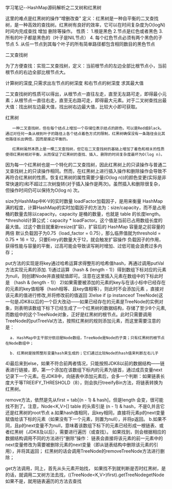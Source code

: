 学习笔记--HashMap源码解析之二叉树和红黑树

这里的难点是红黑树的操作“增删改查"
定义：红黑树是一种自平衡的二叉查找树，是一种高效的查找树。红黑树有良好的效率，它可以在时间复杂度为O(logN)时间内完成查找 增加 删除等操作。
性质：
1.根是黑色
2.节点是红色或者黑色
3.所有的叶子都是黑色的（叶子是NIL节点）
4. 每个红色节点必须有两个黑色的子节点
5. 从任一节点到其每个叶子的所有简单路径都包含相同数目的黑色节点

二叉查找树

为了方便查找：实现二叉查找树，定义：当前根节点的左边全部比根节点小，当前根节点的右边全部比根节点大。

计算树的深度,只需求出左节点的树深度 和右节点的树深度  求其最大值

二叉查找树的性质可以得出，从根节点一直往左走，直至无左路可走，即得最小元素；从根节点一直往右走，直至无右路可走，即得最大元素。对于二叉树查找出最大值：找出树左边最大值，找出树右边最大值，比较大小即可获取。

红黑树

       一种二叉查找树，但在每个结点上增加一个存储位表示结点的颜色，可以是Red或Black。 通过对任何一条从根到叶子的路径上各个结点着色方式的限制，红黑树确保没有一条路径会比其他路径长出俩倍，因而是接近平衡的。

       红黑树虽然本质上是一棵二叉查找树，但它在二叉查找树的基础上增加了着色和相关的性质使得红黑树相对平衡，从而保证了红黑树的查找、插入、删除的时间复杂度最坏为O(log n)。

 因为每一个红黑树也是一个特化的二叉查找树，因此红黑树上的只读操作与普通二叉查找树上的只读操作相同。然而，在红黑树上进行插入操作和删除操作会导致不再符合红黑树的性质。恢复红黑树的属性需要少量(O(log n))的颜色变更(实际是非常快速的)和不超过三次树旋转(对于插入操作是两次)。虽然插入和删除很复杂，但操作时间仍可以保持为O(log n) 次。

size为HashMap中K-V的实时数量
loadFactor加载因子，是用来衡量 HashMap 满的程度，计算HashMap的实时加载因子的方法为：size/capacity，而不是占用桶的数量去除以capacity。capacity 是桶的数量，也就是 table 的长度length。
*threshold计算公式：capacity * loadFactor。这个值是当前已占用数组长度的最大值。过这个数目就重新resize(扩容)，扩容后的 HashMap 容量是之前容量的两倍
默认负载因子为0.75（load_factor = 0.75），那么临界值就为threshold = 0.75 * 16 = 12，只要Entry的数量大于12，就会触发扩容操作
负载因子的作用，获得性能与容量的平衡，过高可能会导致读写耗时增加、过低可能会浪费过多内存；

put方法的实现是将key通过哈希运算求得整形的哈希值hash，再通过调用putVal方法实现元素的添加.
1)通过运算（hash & (length - 1)）得到数组下标对应的元素为null，则创建Node并直接赋值即可。注意在这里插入元素在数组中的下标此时是 （hash & (length - 1)）
2)如果需要被添加的元素的key与在该小标中已经存在的元素的key值相等（hash相等、且key值相等），则此时不会添加元素 ，直接对该元素的值进行修改,并将修改前的值返回
3)else if (p instanceof TreeNode)这一句是JDK8以后的一个巨大改动——如果已经存在的元素是TreeNode的实例对象，则表明该数组下标下已经生成了一个红黑树的数据结构，存储了至少8个元素,而数组中的这个TreeNode对象，正好是红黑树的根节点。此时只需要调用TreeNode的putTreeVal方法，按照红黑树的规则添加元素，而这里需要注意的是：

      a. HashMap中主干部分依旧是Node数组，TreeNode是Node的子类；只有红黑树的根节点在Node数组中；

      b. 红黑树是按照整形变量hash来生成的；它们通过比较Node的hash值来判断左右儿子

4)最后来到else，如果不符合前两者情况，只能按照JDK8以前的数据结构——链表进行链接，即，第一个添加在该数组下标内的元素为链首，通过成员变量next记录下一个元素。在JDK8中，向链表中添加元素后，会多一个判断：如果链表长度大于等TREEIFY_THRESHOLD（8），则会执行treeifyBin方法，将链表转换为红黑树。

remove方法，依然是先从first = tab[(n - 1) & hash]，但是length 会变，很可能找不到了。注意，Node<K,V>[] table 的头索引是 (n - 1) & hash，不是0,并且它还是红黑树的root节点
     a.如果hash值相同，且key相同，直接将元素p的next变量赋值给该下标的元素（如果没有下一个元素，则置为null），并将p返回。
     b.如果不同，且p的next变量不为null，意味着该数组下标下的元素已经形成一根链表、或者红黑树（JDK8及以后），需要进行遍历（或查找）。
       如果找到，则会根据相应的数据结构调用不同的方法进行“删除”操作：
            链表会直接将该元素的前一元素中的next变量修改为需要被删除元素的next变量（即从链表结构中删除该元素的引用），并将其返回；
            红黑树的话会调用TreeNode的removeTreeNode方法进行删除；


get方法调用，同上，首先从头元素开始找，
                  如果找不到就判断是否时红黑树，是的话，就调用二叉树方法去找，((TreeNode<K,V>)first).getTreeNodegetNode
                  如果不是，就用链表遍历的方法去查找
